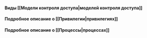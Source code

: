 
#### Виды [[Модели контроля доступа|моделей контроля доступа]]

#### Подробное описание о [[Привилегии|привилегиях]]

#### Подробное описание о [[Процессы|процессах]]
